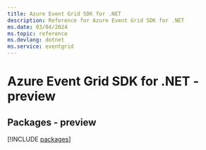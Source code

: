 ```yaml
---
title: Azure Event Grid SDK for .NET
description: Reference for Azure Event Grid SDK for .NET
ms.date: 03/04/2024
ms.topic: reference
ms.devlang: dotnet
ms.service: eventgrid
---
```

# Azure Event Grid SDK for .NET - preview
## Packages - preview
[!INCLUDE [packages](event-grid-index.md)]